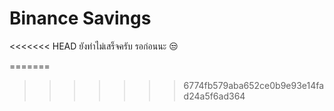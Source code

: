 # Binance Savings

<<<<<<< HEAD
ยังทำไม่เสร็จครับ รอก่อนนะ 😒

=======
>>>>>>> 6774fb579aba652ce0b9e93e14fad24a5f6ad364
